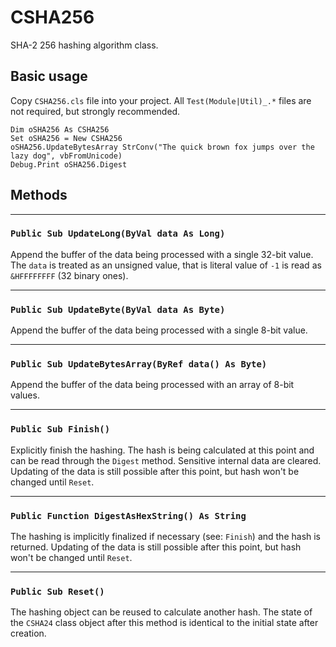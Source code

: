 # CSHA256

SHA-2 256 hashing algorithm class.

## Basic usage

Copy `CSHA256.cls` file into your project. All `Test(Module|Util)_.*` files are not required, but strongly recommended.

```VB
Dim oSHA256 As CSHA256
Set oSHA256 = New CSHA256
oSHA256.UpdateBytesArray StrConv("The quick brown fox jumps over the lazy dog", vbFromUnicode)
Debug.Print oSHA256.Digest
```

## Methods

---

### `Public Sub UpdateLong(ByVal data As Long)`

Append the buffer of the data being processed with a single 32-bit value. The `data` is treated as an unsigned value,
that is literal value of `-1` is read as `&HFFFFFFFF` (32 binary ones).

---

### `Public Sub UpdateByte(ByVal data As Byte)`

Append the buffer of the data being processed with a single 8-bit value.

---

### `Public Sub UpdateBytesArray(ByRef data() As Byte)`

Append the buffer of the data being processed with an array of 8-bit values.

---

### `Public Sub Finish()`

Explicitly finish the hashing. The hash is being calculated at this point and can be read through the `Digest` method.
Sensitive internal data are cleared. Updating of the data is still possible after this point, but hash won't be changed
until `Reset`.

---

### `Public Function DigestAsHexString() As String`

The hashing is implicitly finalized if necessary (see: `Finish`) and the hash is returned. Updating of the data is
still possible after this point, but hash won't be changed until `Reset`.

---

### `Public Sub Reset()`

The hashing object can be reused to calculate another hash. The state of the `CSHA24` class object after this method is
identical to the initial state after creation.
